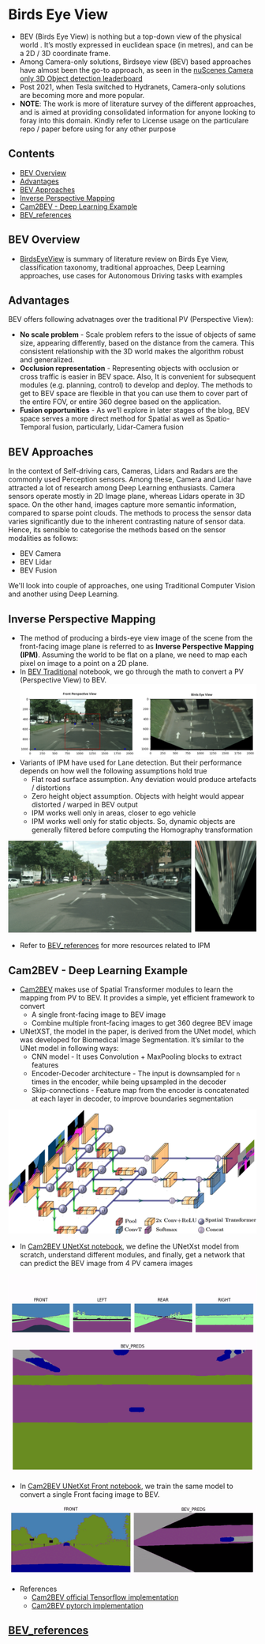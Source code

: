 # Birds Eye View
- BEV (Birds Eye View) is nothing but a top-down view of the physical world . It’s mostly expressed in
euclidean space (in metres), and can be a 2D / 3D coordinate frame.
- Among Camera-only solutions, Birdseye view (BEV) based approaches have almost been the
go-to approach, as seen in the [nuScenes Camera only 3D Object detection leaderboard](https://paperswithcode.com/sota/3d-object-detection-on-nuscenes-camera-only)
- Post 2021, when Tesla switched to Hydranets, Camera-only solutions are becoming more and more
popular. 
- **NOTE**: The work is more of literature survey of the different approaches, and is aimed at providing consolidated information for anyone looking to foray into this domain. Kindly refer to License usage on the particulare repo / paper before using for any other purpose

## Contents
- [BEV Overview](#bev-overview)
- [Advantages](#advantages)
- [BEV Approaches](#bev-approaches)
- [Inverse Perspective Mapping](#inverse-perspective-mapping)
- [Cam2BEV - Deep Learning Example](#cam2bev---deep-learning-example)
- [BEV_references](#bev_references)


## BEV Overview
- [BirdsEyeView](BirdsEyeView.pdf) is summary of literature review on Birds Eye View, classification taxonomy, traditional approaches, Deep Learning approaches, use cases for Autonomous Driving tasks with examples

## Advantages
BEV offers following advatnages over the traditional PV (Perspective View):
- **No scale problem** - Scale problem refers to the issue of objects of same size, appearing
differently, based on the distance from the camera. This consistent relationship with the 3D
world makes the algorithm robust and generalized.
- **Occlusion representation** - Representing objects with occlusion or cross traffic is easier in
BEV space. Also, It is convenient for subsequent modules (e.g. planning, control) to develop
and deploy. The methods to get to BEV space are flexible in that you can use them to cover
part of the entire FOV, or entire 360 degree based on the application.
- **Fusion opportunities** - As we’ll explore in later stages of the blog, BEV space serves a more
direct method for Spatial as well as Spatio-Temporal fusion, particularly, Lidar-Camera fusion

## BEV Approaches
In the context of Self-driving cars, Cameras, Lidars and Radars are the commonly used Perception
sensors. Among these, Camera and Lidar have attracted a lot of research among Deep Learning
enthusiasts. Camera sensors operate mostly in 2D Image plane, whereas Lidars operate in 3D space.
On the other hand, images capture more semantic information, compared to sparse point clouds.
The methods to process the sensor data varies significantly due to the inherent contrasting nature of
sensor data. Hence, its sensible to categorise the methods based on the sensor modalities as follows:
- BEV Camera
- BEV Lidar
- BEV Fusion

We'll look into couple of approaches, one using Traditional Computer Vision and another using Deep Learning.

## Inverse Perspective Mapping
- The method of producing a birds-eye view image of the scene from the front-facing image plane is referred to as **Inverse Perspective Mapping (IPM)**. Assuming the world to be flat on a plane, we need to map each pixel on image to a point on a 2D plane.
- In [BEV Traditional](notebooks/bev-traditional.ipynb) notebook, we go through the math to convert a PV (Perspective View) to BEV.
![IPM Example](assets/kitti_example_IPM.png)
- Variants of IPM have used for Lane detection. But their performance depends on how well the following assumptions hold true
    - Flat road surface assumption. Any deviation would produce artefacts / distortions
    - Zero height object assumption. Objects with height would appear distorted / warped in BEV output
    - IPM works well only in areas, closer to ego vehicle
    - IPM works well only for static objects. So, dynamic objects are generally filtered before computing the Homography transformation

![ipm_warping_issue](assets/ipm_warping_issue.png)

- Refer to [BEV_references](BEV_references.md) for more resources related to IPM

## Cam2BEV - Deep Learning Example
- [Cam2BEV](https://browse.arxiv.org/pdf/2005.04078.pdf) makes use of Spatial Transformer modules to learn the mapping from PV to BEV. It provides a simple, yet efficient framework to convert
    - A single front-facing image to BEV image
    - Combine multiple front-facing images to get 360 degree BEV image
- UNetXST, the model in the paper, is derived from the UNet model, which was developed for Biomedical Image Segmentation. It’s similar to the UNet model in following ways:
     - CNN model - It uses Convolution + MaxPooling blocks to extract features
     - Encoder-Decoder architecture - The input is downsampled for `n` times in the encoder, while being upsampled in the decoder
     - Skip-connections - Feature map from the encoder is concatenated at each layer in decoder, to improve boundaries segmentation

![UNetXST_architecture](assets/UNetXST_architecture.png)

- In [Cam2BEV UNetXst notebook](notebooks/cam2bev-unetxst-pytorch.ipynb), we define the UNetXst model from scratch, understand different modules, and finally, get a network that can predict the BEV image from 4 PV camera images

![Cam2BEV_UNetxst_BEV_FRLR_output](assets/Cam2BEV_UNetxst_BEV_output.gif)

- In [Cam2BEV UNetXst Front notebook](notebooks/cam2bev-front-unetxst-pytorch.ipynb), we train the same model to convert a single Front facing image to BEV. 

![BEV_FRONT_UNetXST_output](assets/BEV_FRONT_UNetXST_output.gif)

- References
   - [Cam2BEV official Tensorflow implementation](https://github.com/ika-rwth-aachen/Cam2BEV)
   - [Cam2BEV pytorch implementation](https://github.com/AlaaBenZekri/Cam2EBV/tree/main)

## [BEV_references](BEV_references.md)